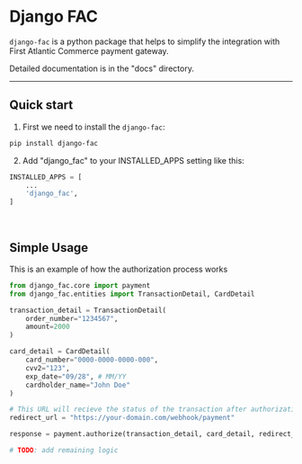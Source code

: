 
# Django FAC 

`django-fac` is a python package that helps to simplify the integration with First Atlantic Commerce payment gateway.

Detailed documentation is in the "docs" directory.

---

## Quick start

1. First we need to install the `django-fac`:
```bash
pip install django-fac
```

2. Add "django_fac" to your INSTALLED_APPS setting like this:

```python
INSTALLED_APPS = [
    ...
    'django_fac',
]
```

&nbsp;
&nbsp;

## Simple Usage

This is an example of how the authorization process works
```python
from django_fac.core import payment
from django_fac.entities import TransactionDetail, CardDetail

transaction_detail = TransactionDetail(
    order_number="1234567",
    amount=2000
)

card_detail = CardDetail(
    card_number="0000-0000-0000-000", 
    cvv2="123", 
    exp_date="09/28", # MM/YY
    cardholder_name="John Doe"
)

# This URL will recieve the status of the transaction after authorization
redirect_url = "https://your-domain.com/webhook/payment"

response = payment.authorize(transaction_detail, card_detail, redirect_url)

# TODO: add remaining logic
```
